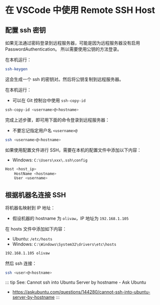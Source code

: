 # 在 VSCode 中使用 Remote SSH Host

## 配置 ssh 密钥

如果无法通过密码登录到远程服务器，可能是因为远程服务器没有启用 PasswordAuthentication。
所以需要使用公钥的方法登录。

在本机运行：

```sh
ssh-keygen
```

这会生成一个 ssh 的密钥对。然后将公钥复制到远程服务器。

在本机运行：
* 可以在 Git 控制台中使用 `ssh-copy-id`

```sh
ssh-copy-id <username>@<hostname>
```

完成上述步骤，即可用下面的命令登录到远程服务器：

* 不要忘记指定用户名 `<username>@`

```sh
ssh <username>@<hostname>
```

如果使用配置文件进行 SSH，需要在本机的配置文件中添加以下内容：
- Windows: `C:\Users\xxx\.ssh\config`

```sh
Host <host_ip>
    HostName <hostname>
    User <username>
```

## 根据机器名连接 SSH

将机器名映射到 IP 地址：

- 假设机器的 hostname 为 `olivaw`，IP 地址为 `192.168.1.105`

在 hosts 文件中添加如下内容：

- Ubuntu: `/etc/hosts`
- Windows: `C:\Windows\System32\drivers\etc\hosts`

```sh
192.168.1.105 olivaw
```

然后 ssh 连接：

```sh
ssh <user>@<hostname>
```

::: tip See: Cannot ssh into Ubuntu Server by hostname - Ask Ubuntu
* https://askubuntu.com/questions/144280/cannot-ssh-into-ubuntu-server-by-hostname
:::